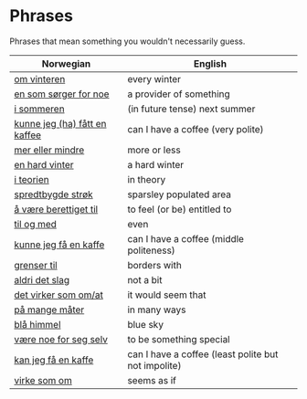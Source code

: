 # Phrases

Phrases that mean something you wouldn't necessarily guess.

| Norwegian | English |
| --- | --- |
| [om vinteren](https://www.ordnett.no/search?language=no&phrase=om%20vinteren) | every winter |
| [en som sørger for noe](https://www.ordnett.no/search?language=no&phrase=en%20som%20sørger%20for%20noe) | a provider of something |
| [i sommeren](https://www.ordnett.no/search?language=no&phrase=i%20sommeren) | (in future tense) next summer |
| [kunne jeg (ha) fått en kaffee](https://www.ordnett.no/search?language=no&phrase=kunne%20jeg%20(ha)%20fått%20en%20kaffee) | can I have a coffee (very polite) |
| [mer eller mindre](https://www.ordnett.no/search?language=no&phrase=mer%20eller%20mindre) | more or less |
| [en hard vinter](https://www.ordnett.no/search?language=no&phrase=en%20hard%20vinter) | a hard winter |
| [i teorien](https://www.ordnett.no/search?language=no&phrase=i%20teorien) | in theory |
| [spredtbygde strøk](https://www.ordnett.no/search?language=no&phrase=spredtbygde%20strøk) | sparsley populated area |
| [å være berettiget til](https://www.ordnett.no/search?language=no&phrase=å%20være%20berettiget%20til) | to feel (or be) entitled to |
| [til og med](https://www.ordnett.no/search?language=no&phrase=til%20og%20med) | even |
| [kunne jeg få en kaffe](https://www.ordnett.no/search?language=no&phrase=kunne%20jeg%20få%20en%20kaffe) | can I have a coffee (middle politeness) |
| [grenser til](https://www.ordnett.no/search?language=no&phrase=grenser%20til) | borders with |
| [aldri det slag](https://www.ordnett.no/search?language=no&phrase=aldri%20det%20slag) | not a bit |
| [det virker som om/at](https://www.ordnett.no/search?language=no&phrase=det%20virker%20som%20om/at) | it would seem that |
| [på mange måter](https://www.ordnett.no/search?language=no&phrase=på%20mange%20måter) | in many ways |
| [blå himmel](https://www.ordnett.no/search?language=no&phrase=blå%20himmel) | blue sky |
| [være noe for seg selv](https://www.ordnett.no/search?language=no&phrase=være%20noe%20for%20seg%20selv) | to be something special |
| [kan jeg få en kaffe](https://www.ordnett.no/search?language=no&phrase=kan%20jeg%20få%20en%20kaffe) | can I have a coffee (least polite but not impolite) |
| [virke som om](https://www.ordnett.no/search?language=no&phrase=virke%20som%20om) | seems as if |

